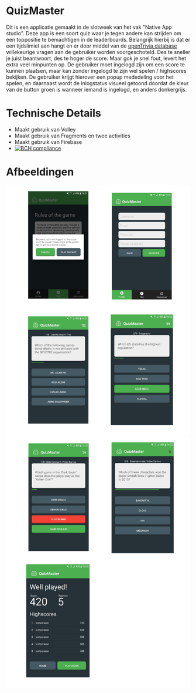 # QuizMaster
Dit is een applicatie gemaakt in de slotweek van het vak "Native App studio". Deze app is een soort quiz waar je tegen andere kan strijden om een toppositie te bemachtigen in de leaderboards. Belangrijk hierbij is dat er een tijdslimiet aan hangt en er door middel van de [openTrivia database](https://opentdb.com/) willekeurige vragen aan de gebruiker worden voorgeschoteld. Des te sneller je juist beantwoort, des te hoger de score. Maar gok je snel fout, levert het extra veel minpunten op. De gebruiker moet ingelogd zijn om een score te kunnen plaatsen, maar kan zonder ingelogd te zijn wel spelen / highscores bekijken. De gebruiker krijgt hierover een popup mededeling voor het spelen, en daarnaast wordt de inlogstatus visueel getoond doordat de kleur van de button groen is wanneer iemand is ingelogd, en anders donkergrijs.

# Technische Details
- Maakt gebruik van Volley
- Maakt gebruik van Fragments en twee activities
- Maakt gebruik van Firebase
- [![BCH compliance](https://bettercodehub.com/edge/badge/SandervWickeren/QuizMaster?branch=master)](https://bettercodehub.com/)

# Afbeeldingen
![board1](app_board1.png)
![board2](app_board2.png)

